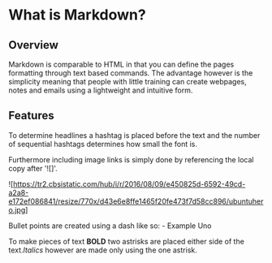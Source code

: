 # What is Markdown?

## Overview

Markdown is comparable to HTML in that you can define the pages formatting through text based commands. The advantage however is the simplicity meaning that people with little training can create webpages, notes and emails using a lightweight and intuitive form.

## Features

To determine headlines a hashtag is placed before the text and the number of sequential hashtags determines how small the font is. 

Furthermore including image links is simply done by referencing the local copy after '![]'. 

![https://tr2.cbsistatic.com/hub/i/r/2016/08/09/e450825d-6592-49cd-a2a8-e172ef086841/resize/770x/d43e6e8ffe1465f20fe473f7d58cc896/ubuntuhero.jpg]


Bullet points are created using a dash like so:
	- Example Uno


To make pieces of text **BOLD** two astrisks are placed either side of the text.*Italics* however are made only using the one astrisk. 



